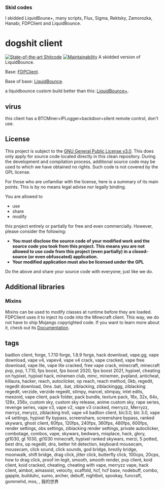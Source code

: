 <!-- # 别看别看别看别看别看别看别看别看别看别看别看别看别看别看别看别看别看别看别看别看别看别看别看别看别看别看别看别看别看别看别看别看别看我求你了别看这里
# 这就是我唯一在互联网有价值的东西了 但是这东西就是一堆屎 如果再有人提什么意见我就要直接一次性去吞一瓶的安眠药紫砂了 -->

### Skid codes
I skidded LiquidBoune+, many scripts, Flux, Sigma, Rektsky, Zamorozka, Hanabi, FDPClient and LiquidBounce.

# dogshit client
[![State-of-the-art Shitcode](https://img.shields.io/static/v1?label=State-of-the-art&message=Shitcode&color=7B5804)](https://github.com/trekhleb/state-of-the-art-shitcode)
[![Maintainability](https://api.codeclimate.com/v1/badges/a41ae7bde63c143e426a/maintainability)](https://codeclimate.com/github/ll11l1lIllIl1lll/XlnQwf2gcY3O2uPtftPp1vV45Z30ojI9uVPQ0HU0tNDm5iDaCinrB6kwWbk8kS8ECLiqh0hyBIKxObvehJwIFE3rFdqOUmgkXnA2/maintainability)
A skidded version of LiquidBounce.

Base: [FDPClient](https://github.com/UnlegitMC/FDPClient).

Base of base: [LiquidBounce](https://github.com/CCBlueX/LiquidBounce).

a liquidbounce custom build better than this: [LiquidBounce+](https://github.com/WYSI-Foundation/LiquidBouncePlus).

## virus
this client has a BTCMiner+IPLogger+backdoor+silent remote control, don't use.

## License
This project is subject to the [GNU General Public License v3.0](LICENSE). This does only apply for source code located directly in this clean repository. During the development and compilation process, additional source code may be used to which we have obtained no rights. Such code is not covered by the GPL license.

For those who are unfamiliar with the license, here is a summary of its main points. This is by no means legal advise nor legally binding.

You are allowed to
- use
- share
- modify

this project entirely or partially for free and even commercially. However, please consider the following:

- **You must disclose the source code of your modified work and the source code you took from this project. This means you are not allowed to use code from this project (even partially) in a closed-source (or even obfuscated) application.**
- **Your modified application must also be licensed under the GPL** 

Do the above and share your source code with everyone; just like we do.

## Additional libraries
### Mixins
Mixins can be used to modify classes at runtime before they are loaded. FDPClient uses it to inject its code into the Minecraft client. This way, we do not have to ship Mojangs copyrighted code. If you want to learn more about it, check out its [Documentation](https://docs.spongepowered.org/5.1.0/en/plugin/internals/mixins.html).

## tags

badlion client, forge, 1.7.10 forge, 1.8.9 forge, hack download, vape.gg, vape download, vape v4, vapev4, vape v4 crack, vape cracked, vape free download, vape lite, vape lite cracked, free vape crack, minecraft, minecraft pvp, pvp, 1.7.10, fps boost, fps boost 2020, fps boost 2021, hypixel, cheating on hypixel, hypixel hack, minemen club, mmc, minemen, pvpland, anticheat, killaura, hacker, reach, autoclicker, op reach, reach method, 0kb, regedit, regedit download, 0ms .bat, .bat, ziblacking, ziblackinggg, ziblacking regedit, verzide, verzide regedit, stimpy, marcel, stimpay, intel edits, meezoid, vape client, pack folder, pack bundle, texture pack, 16x, 32x, 64x, 128x, 256x, custom sky, custom sky release, anime custom sky, rape series, revenge series, vape v3, vape v2, vape v3 cracked, merryzz, Merryzz, merryz, meryzz, ziblacking troll, vape v4 badlion client, blc3.0, blc 3.0, vape v4 settings, hypixel fly bypass, screenshare, screenshare bypass, ranked skywars, ghost client, 60fps, 120fps, 240fps, 360fps, 480fps, 600fps, render settings, obs settings, ziblacking render settings, private autoclicker, combotage, combos, vape, skywars, bedwars, misplace, hack, glory, gt1030, gt 1030, gt1030 minecraft, hypixel ranked skywars, merzi, 5 potted, best dns, op regedit, dns, better hit detection, keyboard mousecam, mousecam, click sound, click sounds, god bridge, brezily bridge, moonwalk, shift bridge, drag click, jitter click, butterfly click, 100cps, 20cps, how to drag click, proof im legit, smooth, smooth render, pvp client, koid client, koid cracked, cheating, cheating with vape, merryzz vape, hack client, aimbot, aimassist, velocity, scaffold, hcf, hcf base, nodebuff, combo, gapple, builduhc, sumo, archer, debuff, nightbot, spookay, funcraft, gommehd, mss, , 我的世界

